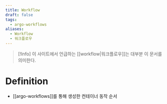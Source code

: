 ```yaml
---
title: Workflow
draft: false
tags:
  - argo-workflows
aliases:
  - Workflow
  - 워크플로우
---
```


> [!Info]
> 이 사이트에서 언급하는 [[workflow|워크플로우]]는 대부분 이 문서를 의미한다.


# Definition
- [[argo-workflows]]를 통해 생성한 컨테이너 동작 순서


